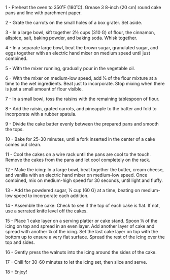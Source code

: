 1 - Preheat the oven to 350˚F (180˚C). Grease 3 8-inch (20 cm) round cake pans and line with parchment paper.

2 - Grate the carrots on the small holes of a box grater. Set aside.

3 - In a large bowl, sift together 2½ cups (310 G) of flour, the cinnamon, allspice, salt, baking powder, and baking soda. Whisk together.

4 - In a separate large bowl, beat the brown sugar, granulated sugar, and eggs together with an electric hand mixer on medium speed until just combined.

5 - With the mixer running, gradually pour in the vegetable oil.

6 - With the mixer on medium-low speed, add ⅓ of the flour mixture at a time to the wet ingredients. Beat just to incorporate. Stop mixing when there is just a small amount of flour visible.

7 - In a small bowl, toss the raisins with the remaining tablespoon of flour.

8 - Add the raisin, grated carrots, and pineapple to the batter and fold to incorporate with a rubber spatula.

9 - Divide the cake batter evenly between the prepared pans and smooth the tops.

10 - Bake for 25-30 minutes, until a fork inserted in the center of a cake comes out clean.

11 - Cool the cakes on a wire rack until the pans are cool to the touch. Remove the cakes from the pans and let cool completely on the rack.

12 - Make the icing: In a large bowl, beat together the butter, cream cheese, and vanilla with an electric hand mixer on medium-low speed. Once combined, mix on medium-high speed for 30 seconds, until light and fluffy.

13 - Add the powdered sugar, ½ cup (60 G) at a time, beating on medium-low speed to incorporate each addition.

14 - Assemble the cake: Check to see if the top of each cake is flat. If not, use a serrated knife level off the cakes.

15 - Place 1 cake layer on a serving platter or cake stand. Spoon ¼ of the icing on top and spread in an even layer. Add another layer of cake and spread with another ¼ of the icing. Set the last cake layer on top with the bottom up to ensure a very flat surface. Spread the rest of the icing over the top and sides.

16 - Gently press the walnuts into the icing around the sides of the cake.

17 - Chill for 30-60 minutes to let the icing set, then slice and serve.

18 - Enjoy!